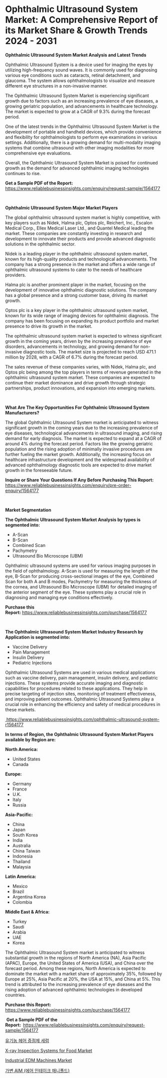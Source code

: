 <p><h1>Ophthalmic Ultrasound System Market: A Comprehensive Report of its Market Share & Growth Trends 2024 - 2031</h1></p><p><strong>Ophthalmic Ultrasound System Market Analysis and Latest Trends</strong></p>
<p><p>Ophthalmic Ultrasound System is a device used for imaging the eyes by utilizing high-frequency sound waves. It is commonly used for diagnosing various eye conditions such as cataracts, retinal detachment, and glaucoma. The system allows ophthalmologists to visualize and measure different eye structures in a non-invasive manner.</p><p>The Ophthalmic Ultrasound System Market is experiencing significant growth due to factors such as an increasing prevalence of eye diseases, a growing geriatric population, and advancements in healthcare technology. The market is expected to grow at a CAGR of 9.3% during the forecast period.</p><p>One of the latest trends in the Ophthalmic Ultrasound System Market is the development of portable and handheld devices, which provide convenience and flexibility for ophthalmologists to perform eye examinations in various settings. Additionally, there is a growing demand for multi-modality imaging systems that combine ultrasound with other imaging modalities for more comprehensive eye evaluations.</p><p>Overall, the Ophthalmic Ultrasound System Market is poised for continued growth as the demand for advanced ophthalmic imaging technologies continues to rise.</p></p>
<p><strong>Get a Sample PDF of the Report:&nbsp;</strong> <a href="https://www.reliablebusinessinsights.com/enquiry/request-sample/1564177">https://www.reliablebusinessinsights.com/enquiry/request-sample/1564177</a></p>
<p>&nbsp;</p>
<p><strong>Ophthalmic Ultrasound System Major Market Players</strong></p>
<p><p>The global ophthalmic ultrasound system market is highly competitive, with key players such as Nidek, Halma plc, Optos plc, Reichert, Inc., Escalon Medical Corp., Ellex Medical Laser Ltd., and Quantel Medical leading the market. These companies are constantly investing in research and development to innovate their products and provide advanced diagnostic solutions in the ophthalmic sector.</p><p>Nidek is a leading player in the ophthalmic ultrasound system market, known for its high-quality products and technological advancements. The company has a strong presence in the market and offers a wide range of ophthalmic ultrasound systems to cater to the needs of healthcare providers.</p><p>Halma plc is another prominent player in the market, focusing on the development of innovative ophthalmic diagnostic solutions. The company has a global presence and a strong customer base, driving its market growth.</p><p>Optos plc is a key player in the ophthalmic ultrasound system market, known for its wide range of imaging devices for ophthalmic diagnosis. The company has been focusing on expanding its product portfolio and market presence to drive its growth in the market.</p><p>The ophthalmic ultrasound system market is expected to witness significant growth in the coming years, driven by the increasing prevalence of eye disorders, advancements in technology, and growing demand for non-invasive diagnostic tools. The market size is projected to reach USD 471.1 million by 2028, with a CAGR of 6.7% during the forecast period.</p><p>The sales revenue of these companies varies, with Nidek, Halma plc, and Optos plc being among the top players in terms of revenue generated in the ophthalmic ultrasound system market. These companies are expected to continue their market dominance and drive growth through strategic partnerships, product innovations, and expansion into emerging markets.</p></p>
<p>&nbsp;</p>
<p><strong>What Are The Key Opportunities For Ophthalmic Ultrasound System Manufacturers?</strong></p>
<p><p>The global Ophthalmic Ultrasound System market is anticipated to witness significant growth in the coming years due to the increasing prevalence of eye diseases, technological advancements in ultrasound imaging, and rising demand for early diagnosis. The market is expected to expand at a CAGR of around 4% during the forecast period. Factors like the growing geriatric population and the rising adoption of minimally invasive procedures are further fueling the market growth. Additionally, the increasing focus on healthcare infrastructure development and the widespread availability of advanced ophthalmology diagnostic tools are expected to drive market growth in the foreseeable future.</p></p>
<p><strong>Inquire or Share Your Questions If Any Before Purchasing This Report:</strong> <a href="https://www.reliablebusinessinsights.com/enquiry/pre-order-enquiry/1564177">https://www.reliablebusinessinsights.com/enquiry/pre-order-enquiry/1564177</a></p>
<p>&nbsp;</p>
<p><strong>Market Segmentation</strong></p>
<p><strong>The Ophthalmic Ultrasound System Market Analysis by types is segmented into:</strong></p>
<p><ul><li>A-Scan</li><li>B-Scan</li><li>Combined Scan</li><li>Pachymetry</li><li>Ultrasound Bio Microscope (UBM)</li></ul></p>
<p><p>Ophthalmic ultrasound systems are used for various imaging purposes in the field of ophthalmology. A-Scan is used for measuring the length of the eye, B-Scan for producing cross-sectional images of the eye, Combined Scan for both A and B modes, Pachymetry for measuring the thickness of the cornea, and Ultrasound Bio Microscope (UBM) for detailed imaging of the anterior segment of the eye. These systems play a crucial role in diagnosing and managing eye conditions effectively.</p></p>
<p><strong>Purchase this Report:&nbsp;</strong><a href="https://www.reliablebusinessinsights.com/purchase/1564177">https://www.reliablebusinessinsights.com/purchase/1564177</a></p>
<p>&nbsp;</p>
<p><strong>The Ophthalmic Ultrasound System Market Industry Research by Application is segmented into:</strong></p>
<p><ul><li>Vaccine Delivery</li><li>Pain Management</li><li>Insulin Delivery</li><li>Pediatric Injections</li></ul></p>
<p><p>Ophthalmic Ultrasound Systems are used in various medical applications such as vaccine delivery, pain management, insulin delivery, and pediatric injections. These systems provide accurate imaging and diagnostic capabilities for procedures related to these applications. They help in precise targeting of injection sites, monitoring of treatment effectiveness, and improving patient outcomes. Ophthalmic Ultrasound Systems play a crucial role in enhancing the efficiency and safety of medical procedures in these markets.</p></p>
<p><a href="https://www.reliablebusinessinsights.com/ophthalmic-ultrasound-system-r1564177">&nbsp;https://www.reliablebusinessinsights.com/ophthalmic-ultrasound-system-r1564177</a></p>
<p><strong>In terms of Region, the Ophthalmic Ultrasound System Market Players available by Region are:</strong></p>
<p>
    <p> <strong> North America: </strong>
        <ul>
            <li>United States</li>
            <li>Canada</li>
        </ul>
        </p> 
    <p> <strong> Europe: </strong>
        <ul>
            <li>Germany</li>
            <li>France</li>
            <li>U.K.</li>
            <li>Italy</li>
            <li>Russia</li>
        </ul>
        </p> 
    <p> <strong> Asia-Pacific: </strong>
        <ul>
            <li>China</li>
            <li>Japan</li>
            <li>South Korea</li>
            <li>India</li>
            <li>Australia</li>
            <li>China Taiwan</li>
            <li>Indonesia</li>
            <li>Thailand</li>
            <li>Malaysia</li>
        </ul>
        </p> 
    <p> <strong> Latin America: </strong>
        <ul>
            <li>Mexico</li>
            <li>Brazil</li>
            <li>Argentina Korea</li>
            <li>Colombia</li>
        </ul>
        </p> 
    <p> <strong> Middle East & Africa: </strong>
        <ul>
            <li>Turkey</li>
            <li>Saudi</li>
            <li>Arabia</li>
            <li>UAE</li>
            <li>Korea</li>
        </ul>
    </p>
    </p>
<p><p>The Ophthalmic Ultrasound System market is anticipated to witness substantial growth in the regions of North America (NA), Asia Pacific (APAC), Europe, the United States of America (USA), and China over the forecast period. Among these regions, North America is expected to dominate the market with a market share of approximately 35%, followed by Europe at 25%, Asia Pacific at 20%, the USA at 15%, and China at 5%. This trend is attributed to the increasing prevalence of eye diseases and the rising adoption of advanced ophthalmic technologies in developed countries.</p></p>
<p><strong>Purchase this Report: </strong><a href="https://www.reliablebusinessinsights.com/purchase/1564177">https://www.reliablebusinessinsights.com/purchase/1564177</a></p>
<p>&nbsp;<strong>Get a Sample PDF of the Report:&nbsp;&nbsp;</strong><a href="https://www.reliablebusinessinsights.com/enquiry/request-sample/1564177">https://www.reliablebusinessinsights.com/enquiry/request-sample/1564177</a></p>
<p><strong></strong></p>
<p><p><a href="https://github.com/WilburKihn5676/Market-Research-Report-List-2/blob/main/3619940180506.md">유기농 헤어 증점제 세럼</a></p><p><a href="https://github.com/marloy8/Market-Research-Report-List-5/blob/main/x-ray-inspection-systems-for-food-market.md">X-ray Inspection Systems for Food Market</a></p><p><a href="https://github.com/WillieWoodard/Market-Research-Report-List-5/blob/main/industrial-edm-machines-market.md">Industrial EDM Machines Market</a></p><p><a href="https://github.com/wallacBahrtyinger567686/Market-Research-Report-List-2/blob/main/3045290180507.md">가변 AIM (에어 인테이크 매니폴드)</a></p></p>